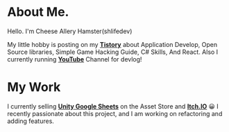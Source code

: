 # About Me.
 
Hello. I'm Cheese Allery Hamster(shlifedev)

My little hobby is posting on my **[Tistory](https://blog.shlife.dev/)** about Application Develop, Open Source libraries, Simple Game Hacking Guide, C# Skills, And React. Also I currently running **[YouTube](https://youtube.shlife.dev)** Channel for devlog!
 
 # My Work
  
 I currently selling **[Unity Google Sheets](https://ugs.shlife.dev)** on the Asset Store and **[Itch.IO](https://shlifedev.itch.io/unitygooglesheets)** 😀 I recently passionate about this project, and I am working on refactoring and adding features.

 
 
